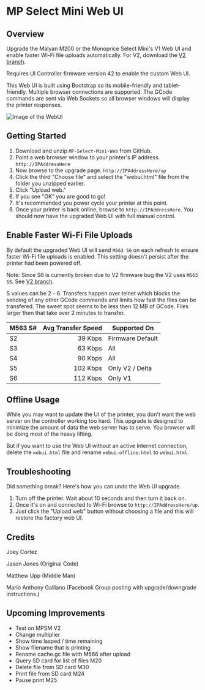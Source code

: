 # MP Select Mini Web UI

## Overview

Upgrade the Malyan M200 or the Monoprice Select Mini's V1 Web UI and enable faster Wi-Fi file uploads automatically. For V2, download the [V2 branch](https://github.com/nokemono42/MP-Select-Mini-Web/tree/v2).

Requires UI Controller firmware version 42 to enable the custom Web UI.

This Web UI is built using Bootstrap so its mobile-friendly and tablet-friendly. Multiple browser connections are supported. The GCode commands are sent via Web Sockets so all browser windows will display the printer responses.

![Image of the WebUI](https://raw.githubusercontent.com/nokemono42/MP-Select-Mini-Web/master/screenshot.png)


## Getting Started

1. Download and unzip `MP-Select-Mini-Web` from GitHub.
2. Point a web browser window to your printer's IP address. `http://IPAddressHere`
3. Now browse to the upgrade page. `http://IPAddressHere/up`
4. Click the third "Choose file" and select the "webui.html" file from the folder you unzipped earlier.
5. Click "Upload web."
6. If you see "OK" you are good to go!
7. It's recommended you power cycle your printer at this point.
8. Once your printer is back online, browse to `http://IPAddressHere`. You should now have the upgraded Web UI with full manual control.


## Enable Faster Wi-Fi File Uploads

By default the upgraded Web UI will send `M563 S6` on each refresh to ensure faster Wi-Fi file uploads is enabled. This setting doesn't persist after the printer had been powered off.

Note: Since S6 is currently broken due to V2 firmware bug the V2 uses `M563 S5`. See [V2 branch](https://github.com/nokemono42/MP-Select-Mini-Web/tree/v2).

 S values can be 2 - 6. Transfers happen over telnet which blocks the sending of any other GCode commands and limits how fast the files can be transfered. The sweet spot seems to be less then 12 MB of GCode. Files larger then that take over 2 minutes to transfer.

| M563 S# | Avg Transfer Speed | Supported On     |
| ------- | -----------------: | ---------------- |
| S2      |            39 Kbps | Firmware Default |
| S3      |            63 Kbps | All              |
| S4      |            90 Kbps | All              |
| S5      |           102 Kbps | Only V2 / Delta  |
| S6      |           112 Kbps | Only V1          |

## Offline Usage

While you may want to update the UI of the printer, you don't want the web server on the controller working too hard. This upgrade is designed to minimize the amount of data the web server has to serve. You browser will be doing most of the heavy lifting.

But if you want to use the Web UI without an active Internet connection, delete the `webui.html` file and rename `webui-offline.html` to `webui.html`.


## Troubleshooting

Did something break? Here's how you can undo the Web UI upgrade.

1. Turn off the printer. Wait about 10 seconds and then turn it back on.
3. Once it's on and connected to Wi-Fi browse to `http://IPAddressHere/up`.
4. Just click the "Upload web" button without choosing a file and this will restore the factory web UI.


## Credits

Joey Cortez

Jason Jones (Original Code)

Matthew Upp (Middle Man)

Mario Anthony Galliano (Facebook Group posting with upgrade/downgrade instructions.)


## Upcoming Improvements

* Test on MPSM V2
* Change multiplier
* Show time lasped / time remaining
* Show filename that is printing
* Rename cache.gc file with M566 after upload
* Query SD card for list of files M20
*   Delete file from SD card M30
*   Print file from SD card M24
*   Pause print M25
